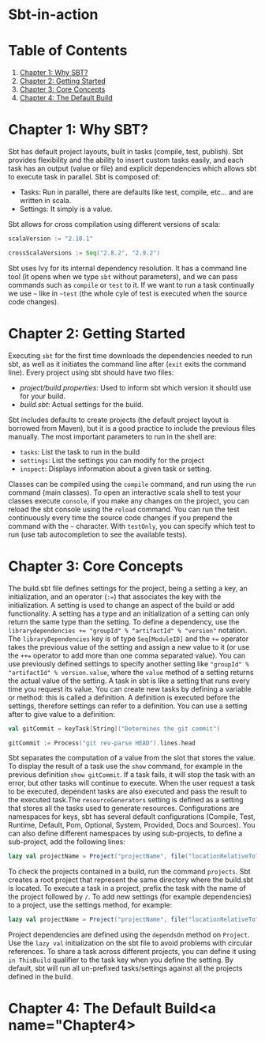 # Sbt-in-action

# Table of Contents

1. [Chapter 1: Why SBT?](#Chapter1)
2. [Chapter 2: Getting Started](#Chapter2)
3. [Chapter 3: Core Concepts](#Chapter3)
4. [Chapter 4: The Default Build](#Chapter4)

# Chapter 1: Why SBT? <a name="Chapter1"></a>

Sbt has default project layouts, built in tasks (compile, test, publish). Sbt provides flexibility and the ability to insert custom tasks easily, and each task has an output (value or file) and explicit dependencies which allows sbt to execute task in parallel. Sbt is composed of:

* Tasks: Run in parallel, there are defaults like test, compile, etc... and are written in scala.
* Settings: It simply is a value.

Sbt allows for cross compilation using different versions of scala:

```scala
scalaVersion := "2.10.1"

crossScalaVersions := Seq("2.8.2", "2.9.2")
``` 

Sbt uses Ivy for its internal dependency resolution. It has a command line tool (it opens when we type `sbt` without parameters), and we can pass commands such as `compile` or `test` to it. If we want to run a task continually we use `~` like in `~test` (the whole cyle of test is executed when the source code changes).

# Chapter 2: Getting Started<a name="Chapter2"></a>

Executing `sbt` for the first time downloads the dependencies needed to run sbt, as well as it initiates the command line after (`exit` exits the command line). Every project using sbt should have two files:

* _project/build.properties_: Used to inform sbt which version it should use for your build.
* _build.sbt_: Actual settings for the build.

Sbt includes defaults to create projects (the default project layout is borrowed from Maven), but it is a good practice to include the previous files manually. The most important parameters to run in the shell are:

* `tasks`: List the task to run in the build
* `settings`: List the settings you can modify for the project
* `inspect`: Displays information about a given task or setting.

Classes can be compiled using the `compile` command, and run using the `run` command (main classes). To open an interactive scala shell to test your classes execute `console`, if you make any changes on the project, you can reload the sbt console using the `reload` command. You can run the test continuously every time the source code changes if you prepend the command with the `~` character. With `testOnly`, you can specify which test to run (use tab autocompletion to see the available tests).

# Chapter 3: Core Concepts<a name="Chapter3"></a>

The build.sbt file defines settings for the project, being a setting a key, an initialization, and an operator (`:=`) that associates the key with the initialization. A setting is used to change an aspect of the build or add functionality. A setting has a type and an initialization of a setting can only return the same type than the setting. 
To define a dependency, use the `librarydependencies += "groupId" % "artifactId" % "version"` notation. The `libraryDependencies` key is of type `Seq[ModuleID]` and the `+=` operator takes the previous value of the setting and assign a new value to it (or use the `++=` operator to add more than one comma separated value). You can use previously defined settings to specify another setting like `"groupId" % "artifactId" % version.value`, where the `value` method of a setting returns the actual value of the setting.
A task in sbt is like a setting that runs every time you request its value. You can create new tasks by defining a variable or method: this is called a definition. A definition is executed before the settings, therefore settings can refer to a definition. You can use a setting after to give value to a definition:

```scala
val gitCommit = keyTask[String]("Determines the git commit")

gitCommit := Process("git rev-parse HEAD").lines.head
```

Sbt separates the computation of a value from the slot that stores the value. To display the result of a task use the `show` command, for example in the previous definition `show gitCommit`. If a task fails, it will stop the task with an error, but other tasks will continue to execute. When the user request a task to be executed, dependent tasks are also executed and pass the result to the executed task.The `resourceGenerators` setting is defined as a setting that stores all the tasks used to generate resources.
Configurations are namespaces for keys, sbt has several default configurations (Compile, Test, Runtime, Default, Pom, Optional, System, Provided, Docs and Sources). 
You can also define different namespaces by using sub-projects, to define a sub-project, add the following lines:

```scala
lazy val projectName = Project("projectName", file("locationRelativeToTheBaseDir")).settings()
```
 
To check the projects contained in a build, run the command `projects`. Sbt creates a root project that represent the same directory where the build.sbt is located. To execute a task in a project, prefix the task with the name of the project followed by 
`/`. To add new settings (for example dependencies) to a project, use the settings method, for example:

```scala
lazy val projectName = Project("projectName", file("locationRelativeToTheBaseDir")).settings(libraryDependencies ++= ...)
```

Project dependencies are defined using the `dependsOn` method on `Project`. Use the `lazy val` initialization on the sbt file to avoid problems with circular references. To share a task across different projects, you can define it using `in ThisBuild` qualifier to the task key when you define the setting. By default, sbt will run all un-prefixed tasks/settings against all the projects defined in the build.

# Chapter 4: The Default Build<a name="Chapter4></a>